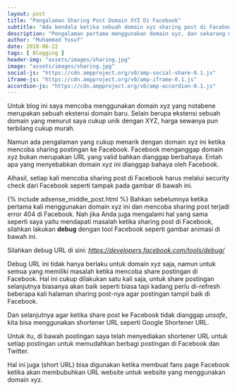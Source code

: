 ```yaml
---
layout: post
title: "Pengalaman Sharing Post Domain XYZ Di Facebook"
subtitle: "Ada kendala ketika sebuah domain xyz sharing post di Facebook"
description: "Pengalaman pertama menggunakan domain xyz, dan sekarang memiliki kendala ketika sebuah domain xyz sharing post di Facebook."
author: "Muhammad Yusuf"
date: 2018-06-22
tags: [ Blogging ]
header-img: "assets/images/sharing.jpg"
image: "assets/images/sharing.jpg"
social-js: "https://cdn.ampproject.org/v0/amp-social-share-0.1.js"
iframe-js: "https://cdn.ampproject.org/v0/amp-iframe-0.1.js"
accordion-js: "https://cdn.ampproject.org/v0/amp-accordion-0.1.js"
---
```


Untuk blog ini saya mencoba menggunakan domain xyz yang notabene merupakan sebuah ekstensi domain baru. Selain berupa ekstensi sebuah domain yang menurut saya cukup unik dengan XYZ, harga sewanya pun terbilang cukup murah.

Namun ada pengalaman yang cukup menarik dengan domain xyz ini ketika mencoba sharing postingan ke Facebook. Facebook menganggap domain xyz bukan merupakan URL yang valid bahkan dianggap berbahaya. Entah apa yang menyebabkan domain xyz ini dianggap bahaya oleh Facebook.

Alhasil, setiap kali mencoba sharing post di Facebook harus melalui security check dari Facebook seperti tampak pada gambar di bawah ini.

<amp-img src="https://lh6.googleusercontent.com/-V-9ENI6_lRA/V2n_fV_VTtI/AAAAAAAAm_I/VTUU7A5b6VYbwFvtC6lPKx7dLVSa6hrHACL0B/w750-h534-no/share.jpg"
      width="750"
      height="534"
      layout="responsive"
      alt="Share on FB"></amp-img>
{% include adsense_middle_post.html %}
Bahkan sebelumnya ketika pertama kali menggunakan domain xyz ini dan mencoba sharing post terjadi error 404 di Facebook. Nah jika Anda juga mengalami hal yang sama seperti saya yaitu mendapati masalah ketika sharing post di Facebook, silahkan lakukan **debug** dengan tool Facebook seperti gambar animasi di bawah ini.

Silahkan debug URL di sini: *https://developers.facebook.com/tools/debug/*

<amp-img src="https://lh5.googleusercontent.com/-dzO61ze3ofk/V2n_kVkPRAI/AAAAAAAAm_Q/iYYBChVPtc0NbFyJ1Wo1unVez6KaVHCpQCL0B/w750-h522-no/Animation.gif"
      width="750"
      height="522"
      layout="responsive"
      alt="debug"></amp-img>

Debug URL ini tidak hanya berlaku untuk domain xyz saja, namun untuk semua yang memiliki masalah ketika mencoba share postingan di Facebook. Hal ini cukup dilakukan satu kali saja, untuk share postingan selanjutnya biasanya akan baik seperti biasa tapi kadang perlu di-refresh beberapa kali halaman sharing post-nya agar postingan tampil baik di Facebook.

Dan selanjutnya agar ketika share post ke Facebook tidak dianggap *unsafe*, kita bisa menggunakan shortener URL seperti Google Shortener URL.

Untuk itu, di bawah postingan saya telah menyediakan shortener URL untuk setiap postingan untuk memudahkan berbagi postingan di Facebook dan Twitter.

Hal ini juga (short URL) bisa digunakan ketika membuat fans page Facebook ketika akan membubuhkan URL website untuk website yang menggunakan domain xyz.